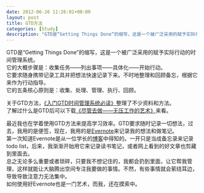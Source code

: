 ```yaml
---
date: 2012-06-26 11:26:01+00:00
layout: post
title: GTD方法
categories: [Study]
description: "GTD是“Getting Things Done”的缩写，这是一个被广泛采用的赋予实际行动的时间管理系统。"
---
```


GTD是“Getting Things Done”的缩写，这是一个被广泛采用的赋予实际行动的时间管理系统。  
它的大概步骤是：收集任务——列出事项——具体化——开始行动。  
它要求随身携带记录工具并把想法快速记录下来。不时地整理和回顾备忘，根据它来作为行动指导。  
它的五条核心原则是：收集、处理、管理、执行、回顾。  

关于GTD方法，[《入门GTD时间管理系统必读》](http://www.mifengtd.cn/articles/start-gtd.html)整理了不少资料和方法。  
了解过什么是GTD后可以下载[《尽管去做——无压工作的艺术》](http://www.mifengtd.cn/articles/getting_things_done_cn_download.html)来看。

最近我也在学着使用GTD方法来提高学习效率。GTD要求随时记录一切想法，过去，我用的是便签，现在，我用的是[Evernote](http://www.evernote.com)来记录我的想法和做笔记。  
第一次知道Evernote是从一位学长的[博客](http://blog.jeoygin.org/)中得知的。一开只是当成备忘录来记录todo list，后来，我渐渐开始用它来记录读书笔记，或者网上看到的好文章也剪藏到里面去。  
总之无论多么重要或者琐碎，只要我不想记住的，我都会扔到里面，让它帮我管理，这样就能让大脑腾出空间专注我要做的事情。不然，有些事情就会萦绕耳边，导致导致注意力无法集中。  
如何使用好Evernote也是一门艺术，而我，还在摸索中。  

